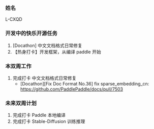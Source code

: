 ### 姓名

L-CXQD


### 开发中的快乐开源任务

1. [Docathon] 中文文档格式日常修复
2. 【热身打卡】开发框架，从编译 paddle 开始


### 本双周工作

1. 完成打卡 中文文档格式日常修复
   - [Docathon][Fix Doc Format No.36] fix sparse_embedding_cn: https://github.com/PaddlePaddle/docs/pull/7503


### 未来双周计划

1. 完成打卡 Paddle 本地编译
2. 完成打卡 Stable-Diffusion 训练推理
